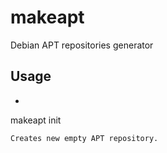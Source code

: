 # makeapt

Debian APT repositories generator


## Usage

* ```shell
makeapt init
```
Creates new empty APT repository.
